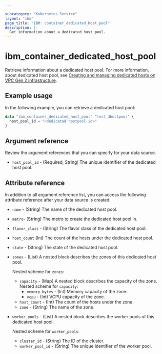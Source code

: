 ```yaml
---

subcategory: "Kubernetes Service"
layout: "ibm"
page_title: "IBM: container_dedicated_host_pool"
description: |-
  Get information about a dedicated host pool.
---
```


# ibm_container_dedicated_host_pool

Retrieve information about a dedicated host pool. For more information, about dedicated host pool, see [Creating and managing dedicated hosts on VPC Gen 2 infrastructure](https://cloud.ibm.com/docs/containers?topic=containers-dedicated-hosts).


## Example usage
In the following example, you can retrieve a dedicated host pool:

```terraform
data "ibm_container_dedicated_host_pool" "test_dhostpool" {
  host_pool_id = "<dedicated hostpool id>"
}
```

## Argument reference
Review the argument references that you can specify for your data source. 
- `host_pool_id` - (Required, String) The unique identifier of the dedicated host pool.
 
## Attribute reference
In addition to all argument reference list, you can access the following attribute reference after your data source is created.
- `name` - (String) The name of the dedicated host pool.
- `metro`- (String) The metro to create the dedicated host pool in.
- `flavor_class` - (String) The flavor class of the dedicated host pool.
- `host_count` (Int) The count of the hosts under the dedicated host pool.
- `state` - (String) The state of the dedicated host pool.
- `zones` - (List) A nested block describes the zones of this dedicated host pool.

  Nested scheme for `zones`:
  - `capacity` - (Map) A nested block describes the capacity of the zone.
    Nested scheme for `capacity`:
    - `memory_bytes` - (Int) Memory capacity of the zone.
    - `vcpu` - (Int) VCPU capacity of the zone.
  - `host_count` - (Int) The count of the hosts under the zone.
  - `zone` - (String) The name of the zone.
- `worker_pools` - (List) A nested block describes the worker pools of this dedicated host pool.

  Nested scheme for `worker_pools`:
  - `cluster_id` - (String) The ID of the cluster.
  - `worker_pool_id` -  (String) The unique identifier of the worker pool.

